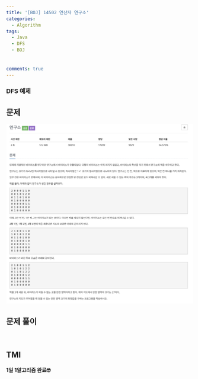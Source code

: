 ```yaml
---
title: '[BOJ] 14502 연산자 연구소'
categories:
  - Algorithm
tags:
  - Java
  - DFS
  - BOJ


comments: true 
---
```

### DFS 예제

## 문제
 <a href="/assets/images/BOJ14502.png"><img src="/assets/images/BOJ14502.png"></a>
 <br/>

## 문제 풀이
<script src="https://gist.github.com/kyeahen/a01bd8645c1facf35ac0264abed6102b.js"></script>
<br/>

## TMI

**1일 1알고리즘 완료🤓**


